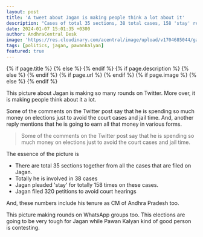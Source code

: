 ```yaml
---
layout: post
title: 'A tweet about Jagan is making people think a lot about it'
description: "Cases of total 35 sections, 38 total cases, 158 'stay' requests by Jagan, 320 petitions to escape court hearings."
date: 2024-01-07 15:01:35 +0300
author: AndhraCentral Desk
image: 'https://res.cloudinary.com/acentral/image/upload/v1704685044/ganja/GDSZg8fW4AAtlFH_cveqpr.jpg'
tags: [politics, jagan, pawankalyan]
featured: true
---
```


<meta content="{{ site.title }}" property="og:site_name">
{% if page.title %}
  <meta content="{{ page.title }}" property="og:title">
{% else %}
  <meta content="{{ site.title }}" property="og:title">
{% endif %}
{% if page.description %}
  <meta content="{{ page.description }}" property="og:description">
{% else %}
  <meta content="{{ site.description }}" property="og:description">
{% endif %}
{% if page.url %}
  <meta content="{{ site.url }}{{ page.url }}" property="og:url">
{% endif %}
{% if page.image %}
  <meta content="https://res.cloudinary.com/acentral/image/upload/v1704685044/ganja/GDSZg8fW4AAtlFH_cveqpr.jpg" property="og:image">
{% else %}
  <meta content="{{ site.url }}/images/og.png" property="og:image">
{% endif %}

This picture about Jagan is making so many rounds on Twitter. More over, it is making people think about it a lot. 

Some of the comments on the Twitter post say that he is spending so much money on elections just to avoid the court cases and jail time. And, another reply mentions that he is going to earn all that money in various forms. 

> Some of the comments on the Twitter post say that he is spending so much money on elections just to avoid the court cases and jail time. 

The essence of the picture is

- There are total 35 sections together from all the cases that are filed on Jagan.
- Totally he is involved in 38 cases
- Jagan pleaded 'stay' for totally 158 times on these cases.
- Jagan filed 320 petitions to avoid court hearings

And, these numbers include his tenure as CM of Andhra Pradesh too. 

This picture making rounds on WhatsApp groups too. This elections are going to be very tough for Jagan while Pawan Kalyan kind of good person is contesting.